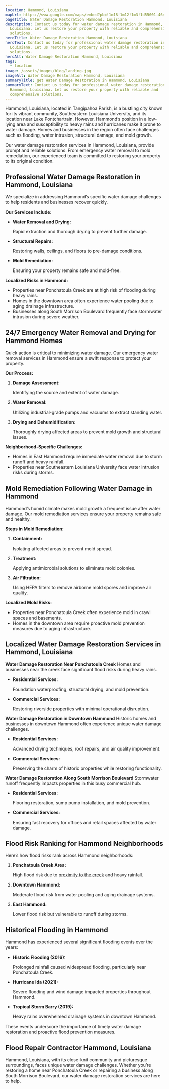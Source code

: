 ```yaml
---
location: Hammond, Louisiana
mapUrl: https://www.google.com/maps/embed?pb=!1m18!1m12!1m3!1d55001.464137126015!2d-90.4988148788973!3d30.504308994680848!2m3!1f0!2f0!3f0!3m2!1i1024!2i768!4f13.1!3m3!1m2!1s0x862722b86526da5f%3A0xdef4bf97f4e2b2ed!2sHammond%2C%20LA!5e0!3m2!1sen!2sus!4v1735421879475!5m2!1sen!2sus
pageTitle: Water Damage Restoration Hammond, Louisiana
description: Contact us today for water damage restoration in Hammond,
  Louisiana. Let us restore your property with reliable and comprehensive
  solutions.
heroTitle: Water Damage Restoration Hammond, Louisiana
heroText: Contact us today for professional water damage restoration in Hammond,
  Louisiana. Let us restore your property with reliable and comprehensive
  solutions.
heroAlt: Water Damage Restoration Hammond, Louisiana
tags:
  - location
image: /assets/images/blog/landing.jpg
imageAlt: Water Damage Restoration Hammond, Louisiana
summaryTitle: get Water Damage Restoration in Hammond, Louisiana
summaryText: Contact us today for professional water damage restoration in
  Hammond, Louisiana. Let us restore your property with reliable and
  comprehensive solutions.
---
```

Hammond, Louisiana, located in Tangipahoa Parish, is a bustling city known for its vibrant community, Southeastern Louisiana University, and its location near Lake Pontchartrain. However, Hammond’s position in a low-lying area and susceptibility to heavy rains and hurricanes make it prone to water damage. Homes and businesses in the region often face challenges such as flooding, water intrusion, structural damage, and mold growth.

Our water damage restoration services in Hammond, Louisiana, provide prompt and reliable solutions. From emergency water removal to mold remediation, our experienced team is committed to restoring your property to its original condition.

## **Professional Water Damage Restoration in Hammond, Louisiana**

We specialize in addressing Hammond’s specific water damage challenges to help residents and businesses recover quickly.

**Our Services Include:**

* **Water Removal and Drying:**

   Rapid extraction and thorough drying to prevent further damage.
* **Structural Repairs:**

   Restoring walls, ceilings, and floors to pre-damage conditions.
* **Mold Remediation:**

   Ensuring your property remains safe and mold-free.

**Localized Risks in Hammond:**

* Properties near Ponchatoula Creek are at high risk of flooding during heavy rains.
* Homes in the downtown area often experience water pooling due to aging drainage infrastructure.
* Businesses along South Morrison Boulevard frequently face stormwater intrusion during severe weather.

## **24/7 Emergency Water Removal and Drying for Hammond Homes**

Quick action is critical to minimizing water damage. Our emergency water removal services in Hammond ensure a swift response to protect your property.

**Our Process:**

1. **Damage Assessment:**

   Identifying the source and extent of water damage.
2. **Water Removal:**

   Utilizing industrial-grade pumps and vacuums to extract standing water.
3. **Drying and Dehumidification:**

   Thoroughly drying affected areas to prevent mold growth and structural issues.

**Neighborhood-Specific Challenges:**

* Homes in East Hammond require immediate water removal due to storm runoff and heavy rainfall.
* Properties near Southeastern Louisiana University face water intrusion risks during storms.

## **Mold Remediation Following Water Damage in Hammond**

Hammond’s humid climate makes mold growth a frequent issue after water damage. Our mold remediation services ensure your property remains safe and healthy.

**Steps in Mold Remediation:**

1. **Containment:**

   Isolating affected areas to prevent mold spread.
2. **Treatment:**

   Applying antimicrobial solutions to eliminate mold colonies.
3. **Air Filtration:**

   Using HEPA filters to remove airborne mold spores and improve air quality.

**Localized Mold Risks:**

* Properties near Ponchatoula Creek often experience mold in crawl spaces and basements.
* Homes in the downtown area require proactive mold prevention measures due to aging infrastructure.

## **Localized Water Damage Restoration Services in Hammond, Louisiana**

**Water Damage Restoration Near Ponchatoula Creek**
Homes and businesses near the creek face significant flood risks during heavy rains.

* **Residential Services:**

   Foundation waterproofing, structural drying, and mold prevention.
* **Commercial Services:**

   Restoring riverside properties with minimal operational disruption.

**Water Damage Restoration in Downtown Hammond**
Historic homes and businesses in downtown Hammond often experience unique water damage challenges.

* **Residential Services:**

   Advanced drying techniques, roof repairs, and air quality improvement.
* **Commercial Services:**

   Preserving the charm of historic properties while restoring functionality.

**Water Damage Restoration Along South Morrison Boulevard**
Stormwater runoff frequently impacts properties in this busy commercial hub.

* **Residential Services:**

   Flooring restoration, sump pump installation, and mold prevention.
* **Commercial Services:**

   Ensuring fast recovery for offices and retail spaces affected by water damage.

## **Flood Risk Ranking for Hammond Neighborhoods**

Here’s how flood risks rank across Hammond neighborhoods:

1. **Ponchatoula Creek Area:**

   High flood risk due to [proximity to the creek](/blog/louisiana-river-and-bayou-flooding-risks/) and heavy rainfall.
2. **Downtown Hammond:**

   Moderate flood risk from water pooling and aging drainage systems.
3. **East Hammond:**

   Lower flood risk but vulnerable to runoff during storms.

## **Historical Flooding in Hammond**

Hammond has experienced several significant flooding events over the years:

* **Historic Flooding (2016):**

   Prolonged rainfall caused widespread flooding, particularly near Ponchatoula Creek.
* **Hurricane Ida (2021):**

   Severe flooding and wind damage impacted properties throughout Hammond.
* **Tropical Storm Barry (2019):**

   Heavy rains overwhelmed drainage systems in downtown Hammond.

These events underscore the importance of timely water damage restoration and proactive flood prevention measures.

## **Flood Repair Contractor Hammond, Louisiana**

Hammond, Louisiana, with its close-knit community and picturesque surroundings, faces unique water damage challenges. Whether you’re restoring a home near Ponchatoula Creek or repairing a business along South Morrison Boulevard, our water damage restoration services are here to help.
